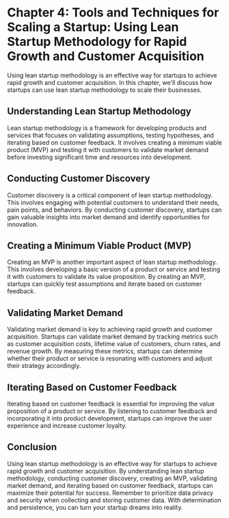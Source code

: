 Chapter 4: Tools and Techniques for Scaling a Startup: Using Lean Startup Methodology for Rapid Growth and Customer Acquisition
===============================================================================================================================

Using lean startup methodology is an effective way for startups to achieve rapid growth and customer acquisition. In this chapter, we'll discuss how startups can use lean startup methodology to scale their businesses.

Understanding Lean Startup Methodology
--------------------------------------

Lean startup methodology is a framework for developing products and services that focuses on validating assumptions, testing hypotheses, and iterating based on customer feedback. It involves creating a minimum viable product (MVP) and testing it with customers to validate market demand before investing significant time and resources into development.

Conducting Customer Discovery
-----------------------------

Customer discovery is a critical component of lean startup methodology. This involves engaging with potential customers to understand their needs, pain points, and behaviors. By conducting customer discovery, startups can gain valuable insights into market demand and identify opportunities for innovation.

Creating a Minimum Viable Product (MVP)
---------------------------------------

Creating an MVP is another important aspect of lean startup methodology. This involves developing a basic version of a product or service and testing it with customers to validate its value proposition. By creating an MVP, startups can quickly test assumptions and iterate based on customer feedback.

Validating Market Demand
------------------------

Validating market demand is key to achieving rapid growth and customer acquisition. Startups can validate market demand by tracking metrics such as customer acquisition costs, lifetime value of customers, churn rates, and revenue growth. By measuring these metrics, startups can determine whether their product or service is resonating with customers and adjust their strategy accordingly.

Iterating Based on Customer Feedback
------------------------------------

Iterating based on customer feedback is essential for improving the value proposition of a product or service. By listening to customer feedback and incorporating it into product development, startups can improve the user experience and increase customer loyalty.

Conclusion
----------

Using lean startup methodology is an effective way for startups to achieve rapid growth and customer acquisition. By understanding lean startup methodology, conducting customer discovery, creating an MVP, validating market demand, and iterating based on customer feedback, startups can maximize their potential for success. Remember to prioritize data privacy and security when collecting and storing customer data. With determination and persistence, you can turn your startup dreams into reality.
